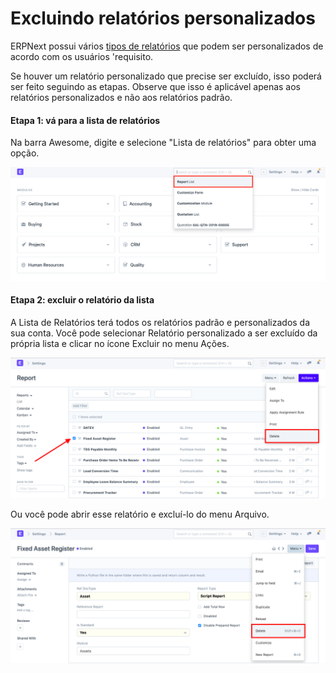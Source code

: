 # Excluindo relatórios personalizados



ERPNext possui vários [tipos de relatórios](/docs/pt/customize-erpnext/articles/making-custom-reports) que podem ser personalizados de acordo com os usuários 'requisito.


Se houver um relatório personalizado que precise ser excluído, isso poderá ser feito seguindo as etapas. Observe que isso é aplicável apenas aos relatórios personalizados e não aos relatórios padrão.


#### Etapa 1: vá para a lista de relatórios


Na barra Awesome, digite e selecione "Lista de relatórios" para obter uma opção.


![Pesquisa de relatório](/files/customize-deleting-reports-1.png)


#### Etapa 2: excluir o relatório da lista


A Lista de Relatórios terá todos os relatórios padrão e personalizados da sua conta. Você pode selecionar Relatório personalizado a ser excluído da própria lista e clicar no ícone Excluir no menu Ações.


![Lista de relatórios](/files/customize-deleting-reports.png)


Ou você pode abrir esse relatório e excluí-lo do menu Arquivo.


![Excluir relatório](/files/customize-deleting-reports-2.png)





